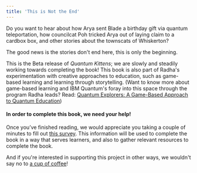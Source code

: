 ```yaml
---
title: 'This is Not the End'
---
```



Do you want to hear about how Arya sent Blade a birthday gift via quantum teleportation, how councilcat Poh tricked Arya out of laying claim to a cardbox box, and other stories about the townscats of Whiskerton?


The good news is the stories don't end here, this is only the beginning. 


This is the Beta release of *Quantum Kittens*; we are slowly and steadily working towards completing the book! This book is also part of Radha's experimentation with creative approaches to education, such as game-based learning and learning through storytelling. (Want to know more about game-based learning and IBM Quantum's foray into this space through the program Radha leads? Read: [Quantum Explorers: A Game-Based Approach to Quantum Education](https://medium.com/qiskit/quantum-explorers-a-game-based-approach-to-quantum-education-9b84d0a0ba46))


#### In order to complete this book, we need your help! 


Once you’ve finished reading, we would appreciate you taking a couple of minutes to fill out [this survey](https://airtable.com/shrTIeiVZWHm2OTVw). This information will be used to complete the book in a way that serves learners, and also to gather relevant resources to complete the book.

And if you're interested in supporting this project in other ways, we wouldn't say no to [ a cup of coffee](https://ko-fi.com/quantumkittens)! 
